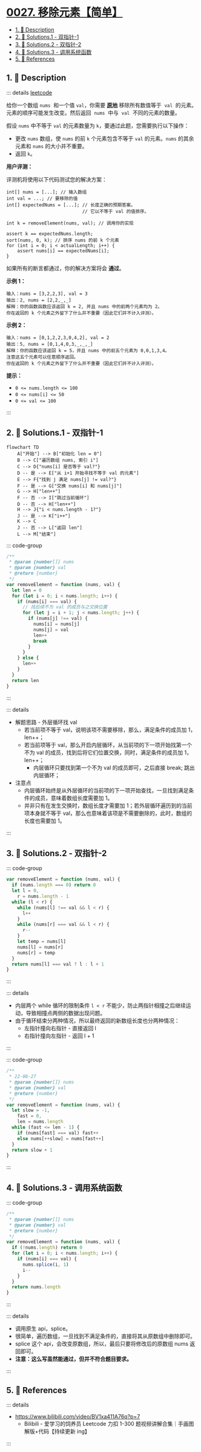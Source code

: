 # [0027. 移除元素【简单】](https://github.com/Tdahuyou/TNotes.leetcode/tree/main/notes/0027.%20%E7%A7%BB%E9%99%A4%E5%85%83%E7%B4%A0%E3%80%90%E7%AE%80%E5%8D%95%E3%80%91)

<!-- region:toc -->

- [1. 📝 Description](#1--description)
- [2. 🎯 Solutions.1 - 双指针-1](#2--solutions1---双指针-1)
- [3. 🎯 Solutions.2 - 双指针-2](#3--solutions2---双指针-2)
- [4. 🎯 Solutions.3 - 调用系统函数](#4--solutions3---调用系统函数)
- [5. 🔗 References](#5--references)

<!-- endregion:toc -->

## 1. 📝 Description

::: details [leetcode](https://leetcode.cn/problems/remove-element/)

给你一个数组 `nums`  和一个值 `val`，你需要 **[原地](https://baike.baidu.com/item/%E5%8E%9F%E5%9C%B0%E7%AE%97%E6%B3%95)** 移除所有数值等于  `val`  的元素。元素的顺序可能发生改变。然后返回  `nums`  中与  `val`  不同的元素的数量。

假设 `nums` 中不等于 `val` 的元素数量为 `k`，要通过此题，您需要执行以下操作：

- 更改 `nums` 数组，使 `nums` 的前 `k` 个元素包含不等于 `val` 的元素。`nums` 的其余元素和 `nums` 的大小并不重要。
- 返回 `k`。

**用户评测：**

评测机将使用以下代码测试您的解决方案：

```
int[] nums = [...]; // 输入数组
int val = ...; // 要移除的值
int[] expectedNums = [...]; // 长度正确的预期答案。
                            // 它以不等于 val 的值排序。

int k = removeElement(nums, val); // 调用你的实现

assert k == expectedNums.length;
sort(nums, 0, k); // 排序 nums 的前 k 个元素
for (int i = 0; i < actualLength; i++) {
    assert nums[i] == expectedNums[i];
}
```

如果所有的断言都通过，你的解决方案将会 **通过**。

**示例 1：**

```
输入：nums = [3,2,2,3], val = 3
输出：2, nums = [2,2,_,_]
解释：你的函数函数应该返回 k = 2, 并且 nums 中的前两个元素均为 2。
你在返回的 k 个元素之外留下了什么并不重要（因此它们并不计入评测）。
```

**示例 2：**

```
输入：nums = [0,1,2,2,3,0,4,2], val = 2
输出：5, nums = [0,1,4,0,3,_,_,_]
解释：你的函数应该返回 k = 5，并且 nums 中的前五个元素为 0,0,1,3,4。
注意这五个元素可以任意顺序返回。
你在返回的 k 个元素之外留下了什么并不重要（因此它们并不计入评测）。
```

**提示：**

- `0 <= nums.length <= 100`
- `0 <= nums[i] <= 50`
- `0 <= val <= 100`

:::

## 2. 🎯 Solutions.1 - 双指针-1

```mermaid
flowchart TD
    A["开始"] --> B["初始化 len = 0"]
    B --> C["遍历数组 nums, 索引 i"]
    C --> D{"nums[i] 是否等于 val?"}
    D -- 是 --> E["从 i+1 开始寻找不等于 val 的元素"]
    E --> F{"找到 j 满足 nums[j] != val?"}
    F -- 是 --> G["交换 nums[i] 和 nums[j]"]
    G --> H["len++"]
    F -- 否 --> I["跳过当前循环"]
    D -- 否 --> H["len++"]
    H --> J{"i < nums.length - 1?"}
    J -- 是 --> K["i++"]
    K --> C
    J -- 否 --> L["返回 len"]
    L --> M["结束"]
```

::: code-group

```js
/**
 * @param {number[]} nums
 * @param {number} val
 * @return {number}
 */
var removeElement = function (nums, val) {
  let len = 0
  for (let i = 0; i < nums.length; i++) {
    if (nums[i] === val) {
      // 找后续不为 val 的成员与之交换位置
      for (let j = i + 1; j < nums.length; j++) {
        if (nums[j] !== val) {
          nums[i] = nums[j]
          nums[j] = val
          len++
          break
        }
      }
    } else {
      len++
    }
  }
  return len
}
```

:::

::: details

- 解题思路 - 外层循环找 val
  - 若当前项不等于 val，说明该项不需要移除，那么，满足条件的成员加 1，len++；
  - 若当前项等于 val，那么开启内层循环，从当前项的下一项开始找第一个不为 val 的成员，找到后将它们位置交换，同时，满足条件的成员加 1，len++；
    - 内层循环只要找到第一个不为 val 的成员即可，之后直接 break; 跳出内层循环；
- 注意点
  - 内层循环始终是从外层循环的当前项的下一项开始查找，一旦找到满足条件的成员，意味着数组长度需要加 1。
  - 并非只有在发生交换时，数组长度才需要加 1；若外层循环遍历到的当前项本身就不等于 val，那么也意味着该项是不需要删除的，此时，数组的长度也需要加 1。

:::

## 3. 🎯 Solutions.2 - 双指针-2

::: code-group

```js
var removeElement = function (nums, val) {
  if (nums.length === 0) return 0
  let l = 0,
    r = nums.length - 1
  while (l < r) {
    while (nums[l] !== val && l < r) {
      l++
    }
    while (nums[r] === val && l < r) {
      r--
    }
    let temp = nums[l]
    nums[l] = nums[r]
    nums[r] = temp
  }
  return nums[l] === val ? l : l + 1
}
```

:::

::: details

- 内层两个 while 循环的限制条件 `l < r` 不能少，防止两指针相撞之后继续运动，导致相撞点两侧的数据出现问题。
- 由于循环结束分两种情况，所以最终返回的新数组长度也分两种情况：
  - 左指针撞向右指针 - 直接返回 l
  - 右指针撞向左指针 - 返回 l + 1

:::

::: code-group

```js
/**
 * 22-08-27
 * @param {number[]} nums
 * @param {number} val
 * @return {number}
 */
var removeElement = function (nums, val) {
  let slow = -1,
    fast = 0,
    len = nums.length
  while (fast <= len - 1) {
    if (nums[fast] === val) fast++
    else nums[++slow] = nums[fast++]
  }
  return slow + 1
}
```

:::

## 4. 🎯 Solutions.3 - 调用系统函数

::: code-group

```js
/**
 * @param {number[]} nums
 * @param {number} val
 * @return {number}
 */
var removeElement = function (nums, val) {
  if (!nums.length) return 0
  for (let i = 0; i < nums.length; i++) {
    if (nums[i] === val) {
      nums.splice(i, 1)
      i--
    }
  }
  return nums.length
}
```

:::

::: details

- 调用原生 api，splice。
- 很简单，遍历数组，一旦找到不满足条件的，直接将其从原数组中删除即可。
- splice 这个 api，会改变原数组，所以，最后只要将修改后的原数组 nums 返回即可。
- **注意：这么写虽然能通过，但并不符合题目要求。**

:::

## 5. 🔗 References

::: details

- https://www.bilibili.com/video/BV1xa411A76q?p=7
  - Bilibili - 爱学习的饲养员 Leetcode 力扣 1-300 题视频讲解合集｜手画图解版+代码【持续更新 ing】

:::
